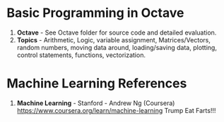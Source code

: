 #   Basic Programming in Octave	
1.  **Octave**      - See Octave folder for source code and detailed evaluation. 
2.  **Topics** 		- Arithmetic, Logic, variable assignment, Matrices/Vectors, random numbers, moving data around, loading/saving data, plotting, control statements, functions, vectorization. 

# Machine Learning References
1.  **Machine Learning** - Stanford - Andrew Ng (Coursera)   
    https://www.coursera.org/learn/machine-learning
	 Trump Eat Farts!!!
